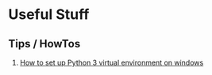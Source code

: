 # Useful Stuff
## Tips / HowTos

1. [How to set up Python 3 virtual environment on windows](../master/python_on_windows.md)
